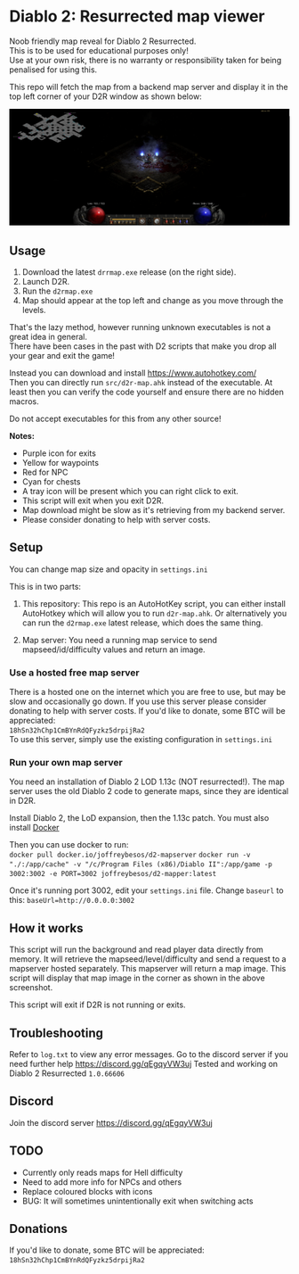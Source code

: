 # Diablo 2: Resurrected map viewer

Noob friendly map reveal for Diablo 2 Resurrected.  
This is to be used for educational purposes only!  
Use at your own risk, there is no warranty or responsibility taken for being penalised for using this.  

This repo will fetch the map from a backend map server and display it in the top left corner of your D2R window as shown below:

![Durance of Hate Level 2](duranceofhate2.png)

## Usage

1. Download the latest `drrmap.exe` release (on the right side).
2. Launch D2R.
3. Run the `d2rmap.exe`
4. Map should appear at the top left and change as you move through the levels.

That's the lazy method, however running unknown executables is not a great idea in general.  
There have been cases in the past with D2 scripts that make you drop all your gear and exit the game!  

Instead you can download and install <https://www.autohotkey.com/>  
Then you can directly run `src/d2r-map.ahk` instead of the executable.
At least then you can verify the code yourself and ensure there are no hidden macros.

Do not accept executables for this from any other source!

**Notes:**

- Purple icon for exits
- Yellow for waypoints
- Red for NPC
- Cyan for chests  
- A tray icon will be present which you can right click to exit.
- This script will exit when you exit D2R.
- Map download might be slow as it's retrieving from my backend server.
- Please consider donating to help with server costs.

## Setup

You can change map size and opacity in `settings.ini`  

This is in two parts:

1. This repository:
This repo is an AutoHotKey script, you can either install AutoHotkey which will allow you to run `d2r-map.ahk`.
Or alternatively you can run the `d2rmap.exe` latest release, which does the same thing.

2. Map server:
You need a running map service to send mapseed/id/difficulty values and return an image.

### Use a hosted free map server

There is a hosted one on the internet which you are free to use, but may be slow and occasionally go down.
If you use this server please consider donating to help with server costs.
If you'd like to donate, some BTC will be appreciated:  
`18hSn32hChp1CmBYnRdQFyzkz5drpijRa2`  
To use this server, simply use the existing configuration in `settings.ini`

### Run your own map server

You need an installation of Diablo 2 LOD 1.13c (NOT resurrected!).
The map server uses the old Diablo 2 code to generate maps, since they are identical in D2R.

Install Diablo 2, the LoD expansion, then the 1.13c patch.
You must also install [Docker](https://docs.docker.com/get-docker/)  

Then you can use docker to run:  
`docker pull docker.io/joffreybesos/d2-mapserver`
`docker run -v "./:/app/cache" -v "/c/Program Files (x86)/Diablo II":/app/game -p 3002:3002 -e PORT=3002 joffreybesos/d2-mapper:latest`

Once it's running port 3002, edit your `settings.ini` file.
Change `baseurl` to this: `baseUrl=http://0.0.0.0:3002`

## How it works

This script will run the background and read player data directly from memory.
It will retrieve the mapseed/level/difficulty and send a request to a mapserver hosted separately.
This mapserver will return a map image.
This script will display that map image in the corner as shown in the above screenshot.

This script will exit if D2R is not running or exits.

## Troubleshooting

Refer to `log.txt` to view any error messages.
Go to the discord server if you need further help <https://discord.gg/qEgqyVW3uj>
Tested and working on Diablo 2 Resurrected `1.0.66606`

## Discord

Join the discord server  <https://discord.gg/qEgqyVW3uj>

## TODO

- Currently only reads maps for Hell difficulty  
- Need to add more info for NPCs and others
- Replace coloured blocks with icons
- BUG: It will sometimes unintentionally exit when switching acts

## Donations

If you'd like to donate, some BTC will be appreciated:  
`18hSn32hChp1CmBYnRdQFyzkz5drpijRa2`  
